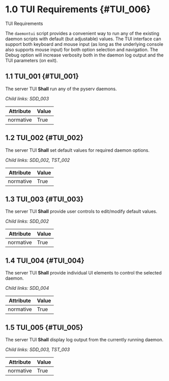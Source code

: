 # 1.0 TUI Requirements {#TUI_006}

TUI Requirements

The `daemontui` script provides a convenient way to run any of the existing
daemon scripts with default (but adjustable) values. The TUI interface can
support both keyboard and mouse input (as long as the underlying console
also supports mouse input) for both option selection and navigation. The
Debug option will increase verbosity both in the daemon log output and the
TUI parameters (on exit).


## 1.1 TUI_001 {#TUI_001}

The server TUI **Shall** run any of the pyserv daemons.

*Child links: SDD_003*

| Attribute | Value |
| --------- | ----- |
| normative | True |


## 1.2 TUI_002 {#TUI_002}

The server TUI **Shall** set default values for required daemon options.

*Child links: SDD_002, TST_002*

| Attribute | Value |
| --------- | ----- |
| normative | True |


## 1.3 TUI_003 {#TUI_003}

The server TUI **Shall** provide user controls to edit/modify default values.

*Child links: SDD_002*

| Attribute | Value |
| --------- | ----- |
| normative | True |


## 1.4 TUI_004 {#TUI_004}

The server TUI **Shall** provide individual UI elements to control the
selected daemon.

*Child links: SDD_004*

| Attribute | Value |
| --------- | ----- |
| normative | True |


## 1.5 TUI_005 {#TUI_005}

The server TUI **Shall** display log output from the currently
running daemon.

*Child links: SDD_003, TST_003*

| Attribute | Value |
| --------- | ----- |
| normative | True |


